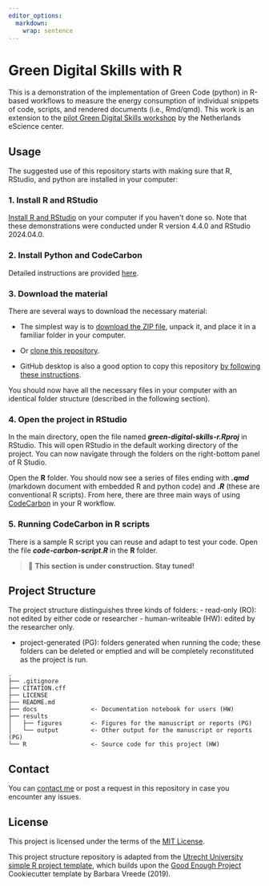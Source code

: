 ```yaml
---
editor_options: 
  markdown: 
    wrap: sentence
---
```


# Green Digital Skills with R

This is a demonstration of the implementation of Green Code (python) in R-based workflows to measure the energy consumption of individual snippets of code, scripts, and rendered documents (i.e., Rmd/qmd).
This work is an extension to the [pilot Green Digital Skills workshop](https://github.com/esciencecenter-digital-skills/green-digital-skills) by the Netherlands eScience center.

## Usage

The suggested use of this repository starts with making sure that R, RStudio, and python are installed in your computer:

### 1. Install R and RStudio

[Install R and RStudio](https://posit.co/download/rstudio-desktop/) on your computer if you haven't done so.
Note that these demonstrations were conducted under R version 4.4.0 and RStudio 2024.04.0.

### 2. Install Python and CodeCarbon

Detailed instructions are provided [here](https://esciencecenter-digital-skills.github.io/green-digital-skills/modules/software-development-handson/exercises_codecarbon).

### 3. Download the material

There are several ways to download the necessary material:

-  The simplest way is to [download the ZIP file](https://github.com/javimangal/green-digital-skills-r/archive/refs/heads/main.zip), unpack it, and place it in a familiar folder in your computer.

-  Or [clone this repository](https://docs.github.com/en/repositories/creating-and-managing-repositories/cloning-a-repository).

-  GitHub desktop is also a good option to copy this repository [by following these instructions](https://docs.github.com/en/desktop/overview/getting-started-with-github-desktop).

You should now have all the necessary files in your computer with an identical folder structure (described in the following section).

### 4. Open the project in RStudio

In the main directory, open the file named ***green-digital-skills-r.Rproj*** in RStudio. This will open RStudio in the default working directory of the project. You can now navigate through the folders on the right-bottom panel of R Studio.

Open the **R** folder. You should now see a series of files ending with ***.qmd*** (markdown document with embedded R and python code) and ***.R*** (these are conventional R scripts). From here, there are three main ways of using [CodeCarbon](https://mlco2.github.io/codecarbon/) in your R workflow. 

### 5. Running CodeCarbon in R scripts

There is a sample R script you can reuse and adapt to test your code. Open the file ***code-carbon-script.R*** in the **R** folder.

> 🚧 **This section is under construction. Stay tuned!**

## Project Structure

The project structure distinguishes three kinds of folders: - read-only (RO): not edited by either code or researcher - human-writeable (HW): edited by the researcher only.
- project-generated (PG): folders generated when running the code; these folders can be deleted or emptied and will be completely reconstituted as the project is run.

```         
.
├── .gitignore
├── CITATION.cff
├── LICENSE
├── README.md
├── docs               <- Documentation notebook for users (HW)
├── results
│   ├── figures        <- Figures for the manuscript or reports (PG)
│   └── output         <- Other output for the manuscript or reports (PG)
└── R                  <- Source code for this project (HW)
```

## Contact 

You can [contact me](mailto:j.mancillagalindo@uu.nl) or post a request in this repository in case you encounter any issues.

## License

This project is licensed under the terms of the [MIT License](/LICENSE).

This project structure repository is adapted from the [Utrecht University simple R project template](https://github.com/UtrechtUniversity/simple-r-project), which builds upon the [Good Enough Project](https://github.com/bvreede/good-enough-project) Cookiecutter template by Barbara Vreede (2019).
